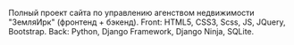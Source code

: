 Полный проект сайта по управлению агенством недвижимости "ЗемляИрк" (фронтенд + бэкенд).
Front: HTML5, CSS3, Scss, JS, JQuery, Bootstrap.
Back: Python, Django Framework, Django Ninja, SQLite.
